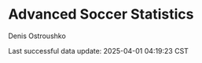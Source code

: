 # Advanced Soccer Statistics
Denis Ostroushko

<!-- gfm -->

Last successful data update: 2025-04-01 04:19:23 CST
